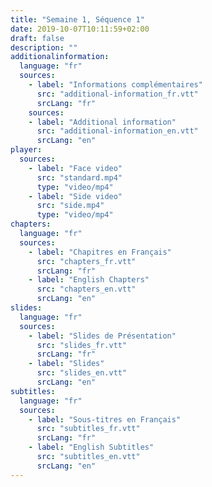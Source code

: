 ```yaml
---
title: "Semaine 1, Séquence 1"
date: 2019-10-07T10:11:59+02:00
draft: false
description: ""
additionalinformation:
  language: "fr"
  sources:
    - label: "Informations complémentaires"
      src: "additional-information_fr.vtt"
      srcLang: "fr"
    sources:
    - label: "Additional information"
      src: "additional-information_en.vtt"
      srcLang: "en"
player:
  sources:
    - label: "Face video"
      src: "standard.mp4"
      type: "video/mp4"
    - label: "Side video"
      src: "side.mp4"
      type: "video/mp4"
chapters:
  language: "fr"
  sources:
    - label: "Chapitres en Français"
      src: "chapters_fr.vtt"
      srcLang: "fr"
    - label: "English Chapters"
      src: "chapters_en.vtt"
      srcLang: "en"
slides:
  language: "fr"
  sources:
    - label: "Slides de Présentation"
      src: "slides_fr.vtt"
      srcLang: "fr"
    - label: "Slides"
      src: "slides_en.vtt"
      srcLang: "en"
subtitles:
  language: "fr"
  sources:
    - label: "Sous-titres en Français"
      src: "subtitles_fr.vtt"
      srcLang: "fr"
    - label: "English Subtitles"
      src: "subtitles_en.vtt"
      srcLang: "en"
---
```


